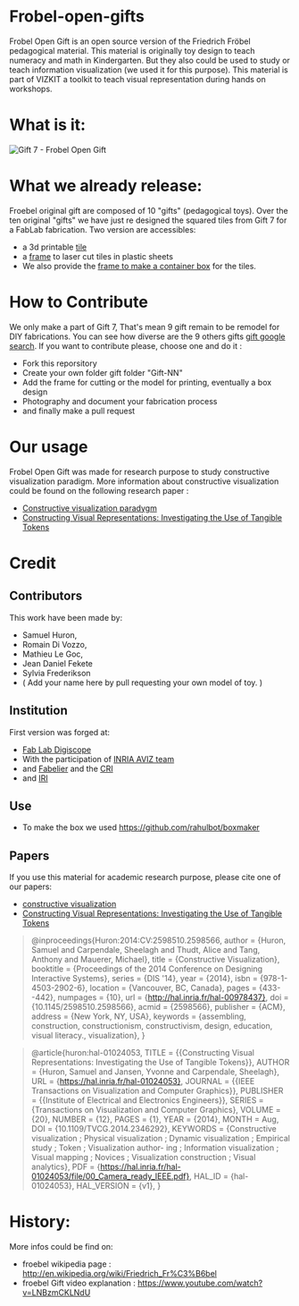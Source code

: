 Frobel-open-gifts
=======================

Frobel Open Gift is an open source version of the Friedrich Fröbel pedagogical material.
This material is originally toy design to teach numeracy and math in Kindergarten.
But they also could be used to study or teach information visualization (we used it for this purpose). 
This material is part of VIZKIT a toolkit to teach visual representation during hands on workshops. 

# What is it:
![Gift 7 - Frobel Open Gift](http://inria.github.io/frobel-open-gifts/2014-06-14_gift7_fens/media/20140614_002523.jpg)

# What we already release:

Froebel original gift are composed of 10 "gifts" (pedagogical toys). 
Over the ten original "gifts" we have just re designed the squared tiles from Gift 7 for a FabLab fabrication.
Two version are accessibles: 
* a 3d printable [tile](https://github.com/INRIA/frobel-open-gifts/blob/master/tangible-square-printable-model.stl)
* a [frame](https://github.com/INRIA/frobel-open-gifts/blob/master/Gift-7/romain_trame_tokens.cdr) to laser cut tiles in plastic sheets
* We also provide the [frame to make a container box](https://github.com/INRIA/frobel-open-gifts/blob/master/Gift-7/Backup_of_romain_boite_tokens_4-sam.cdr) for the tiles.

# How to Contribute 
We only make a part of Gift 7, That's mean 9 gift remain to be remodel for DIY fabrications. 
You can see how diverse are the 9 others gifts [gift google search](https://www.google.com/search?q=gift+froebel&espv=2&source=lnms&tbm=isch&sa=X&ei=ibqlU53CC4fJ8wHBnYDACA&ved=0CAYQ_AUoAQ&biw=1311&bih=956). If you want to contribute please, choose one and do it : 

* Fork this reporsitory 
* Create your own folder gift folder "Gift-NN"
* Add the frame for cutting or the model for printing, eventually a box design 
* Photography and document your fabrication process 
* and finally make a pull request 

# Our usage 
Frobel Open Gift was made for research purpose to study constructive visualization paradigm. 
More information about constructive visualization could be found on the following research paper : 
* [Constructive visualization paradygm](http://hal.inria.fr/hal-00978437)
* [Constructing Visual Representations: Investigating the Use of Tangible Tokens](http://hal.inria.fr/hal-01024053) 


# Credit 

## Contributors
This work have been made by:
* Samuel Huron, 
* Romain Di Vozzo, 
* Mathieu Le Goc, 
* Jean Daniel Fekete
* Sylvia Frederikson
* ( Add your name here by pull requesting your own model of toy. )

## Institution 
First version was forged at: 
* [Fab Lab Digiscope](http://fablabdigiscope.wordpress.com)
* With the participation of [INRIA AVIZ team](http://www.aviz.fr)
* and [Fabelier](fabelier.org) and the [CRI](http://cri-paris.org/)
* and [IRI](http://www.iri.centrepompidou.fr)

## Use 
* To make the box we used https://github.com/rahulbot/boxmaker

## Papers
If you use this material for academic research purpose, please cite one of our papers: 

* [constructive visualization](http://hal.inria.fr/hal-00978437)
* [Constructing Visual Representations: Investigating the Use of Tangible Tokens](http://hal.inria.fr/hal-01024053) 

> @inproceedings{Huron:2014:CV:2598510.2598566,
>  author = {Huron, Samuel and Carpendale, Sheelagh and Thudt, Alice and Tang, Anthony and Mauerer, Michael},
>  title = {Constructive Visualization},
>  booktitle = {Proceedings of the 2014 Conference on Designing Interactive Systems},
>  series = {DIS '14},
>  year = {2014},
>  isbn = {978-1-4503-2902-6},
>  location = {Vancouver, BC, Canada},
>  pages = {433--442},
>  numpages = {10},
>  url = {http://hal.inria.fr/hal-00978437},
>  doi = {10.1145/2598510.2598566},
>  acmid = {2598566},
>  publisher = {ACM},
>  address = {New York, NY, USA},
>  keywords = {assembling, construction, constructionism, constructivism, design, education, visual literacy., visualization},
> } 

>@article{huron:hal-01024053,
>  TITLE = {{Constructing Visual Representations: Investigating the Use of Tangible Tokens}},
>  AUTHOR = {Huron, Samuel and Jansen, Yvonne and Carpendale, Sheelagh},
>  URL = {https://hal.inria.fr/hal-01024053},
>  JOURNAL = {{IEEE Transactions on Visualization and Computer Graphics}},
>  PUBLISHER = {{Institute of Electrical and Electronics Engineers}},
>  SERIES = {Transactions on Visualization and Computer Graphics},
>  VOLUME = {20},
>  NUMBER = {12},
>  PAGES = {1},
>  YEAR = {2014},
>  MONTH = Aug,
>  DOI = {10.1109/TVCG.2014.2346292},
>  KEYWORDS = {Constructive visualization ; Physical visualization ; Dynamic visualization ; Empirical study ; Token ; Visualization author- ing ; Information visualization ; Visual mapping ; Novices ; Visualization construction ; Visual analytics},
>  PDF = {https://hal.inria.fr/hal-01024053/file/00_Camera_ready_IEEE.pdf},
>  HAL_ID = {hal-01024053},
>  HAL_VERSION = {v1},
>}

# History:
More infos could be find on: 
* froebel wikipedia page : http://en.wikipedia.org/wiki/Friedrich_Fr%C3%B6bel
* froebel Gift video explanation : https://www.youtube.com/watch?v=LNBzmCKLNdU
